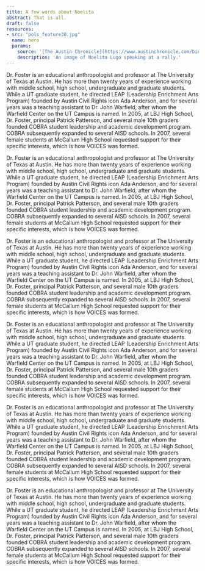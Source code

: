 ```yaml
---
title: A few words about Noelita
abstract: That is all.
draft: false
resources:
- src: "pols_feature30.jpg"
  name: hero
  params:
    source: '[The Austin Chronicle](https://www.austinchronicle.com/binary/26de/pols_feature30.jpg)'
    description: 'An image of Noelita Lugo speaking at a rally.'
---
```


Dr. Foster is an educational anthropologist and professor at The University of Texas at Austin. He has more than twenty years of experience working with middle school, high school, undergraduate and graduate students. While a UT graduate student, he directed LEAP (Leadership Enrichment Arts Program) founded by Austin Civil Rights icon Ada Anderson, and for several years was a teaching assistant to Dr. John Warfield, after whom the Warfield Center on the UT Campus is named. In 2005, at LBJ High School, Dr. Foster, principal Patrick Patterson, and several male 10th graders founded COBRA student leadership and academic development program. COBRA subsequently expanded to several AISD schools. In 2007, several female students at McCallum High School requested support for their specific interests, which is how VOICES was formed.

Dr. Foster is an educational anthropologist and professor at The University of Texas at Austin. He has more than twenty years of experience working with middle school, high school, undergraduate and graduate students. While a UT graduate student, he directed LEAP (Leadership Enrichment Arts Program) founded by Austin Civil Rights icon Ada Anderson, and for several years was a teaching assistant to Dr. John Warfield, after whom the Warfield Center on the UT Campus is named. In 2005, at LBJ High School, Dr. Foster, principal Patrick Patterson, and several male 10th graders founded COBRA student leadership and academic development program. COBRA subsequently expanded to several AISD schools. In 2007, several female students at McCallum High School requested support for their specific interests, which is how VOICES was formed.

Dr. Foster is an educational anthropologist and professor at The University of Texas at Austin. He has more than twenty years of experience working with middle school, high school, undergraduate and graduate students. While a UT graduate student, he directed LEAP (Leadership Enrichment Arts Program) founded by Austin Civil Rights icon Ada Anderson, and for several years was a teaching assistant to Dr. John Warfield, after whom the Warfield Center on the UT Campus is named. In 2005, at LBJ High School, Dr. Foster, principal Patrick Patterson, and several male 10th graders founded COBRA student leadership and academic development program. COBRA subsequently expanded to several AISD schools. In 2007, several female students at McCallum High School requested support for their specific interests, which is how VOICES was formed.

Dr. Foster is an educational anthropologist and professor at The University of Texas at Austin. He has more than twenty years of experience working with middle school, high school, undergraduate and graduate students. While a UT graduate student, he directed LEAP (Leadership Enrichment Arts Program) founded by Austin Civil Rights icon Ada Anderson, and for several years was a teaching assistant to Dr. John Warfield, after whom the Warfield Center on the UT Campus is named. In 2005, at LBJ High School, Dr. Foster, principal Patrick Patterson, and several male 10th graders founded COBRA student leadership and academic development program. COBRA subsequently expanded to several AISD schools. In 2007, several female students at McCallum High School requested support for their specific interests, which is how VOICES was formed.

Dr. Foster is an educational anthropologist and professor at The University of Texas at Austin. He has more than twenty years of experience working with middle school, high school, undergraduate and graduate students. While a UT graduate student, he directed LEAP (Leadership Enrichment Arts Program) founded by Austin Civil Rights icon Ada Anderson, and for several years was a teaching assistant to Dr. John Warfield, after whom the Warfield Center on the UT Campus is named. In 2005, at LBJ High School, Dr. Foster, principal Patrick Patterson, and several male 10th graders founded COBRA student leadership and academic development program. COBRA subsequently expanded to several AISD schools. In 2007, several female students at McCallum High School requested support for their specific interests, which is how VOICES was formed.

Dr. Foster is an educational anthropologist and professor at The University of Texas at Austin. He has more than twenty years of experience working with middle school, high school, undergraduate and graduate students. While a UT graduate student, he directed LEAP (Leadership Enrichment Arts Program) founded by Austin Civil Rights icon Ada Anderson, and for several years was a teaching assistant to Dr. John Warfield, after whom the Warfield Center on the UT Campus is named. In 2005, at LBJ High School, Dr. Foster, principal Patrick Patterson, and several male 10th graders founded COBRA student leadership and academic development program. COBRA subsequently expanded to several AISD schools. In 2007, several female students at McCallum High School requested support for their specific interests, which is how VOICES was formed.
